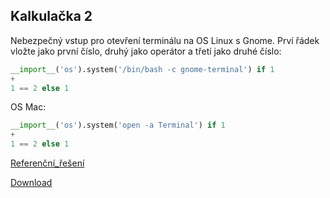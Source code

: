 ## Kalkulačka 2

Nebezpečný vstup pro otevření terminálu na OS Linux s Gnome. Prví řádek vložte jako první číslo, druhý jako operátor a třetí jako druhé číslo:

```python
__import__('os').system('/bin/bash -c gnome-terminal') if 1
+
1 == 2 else 1
```

OS Mac:

```Python
__import__('os').system('open -a Terminal') if 1
+
1 == 2 else 1
```

[Referenční_řešení](calc_eval.py ':include :type=code python')

[Download](_examples/calc_eval.py ':ignore')
